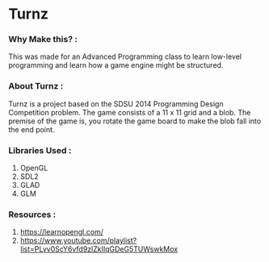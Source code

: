 # Turnz

### Why Make this? :
This was made for an Advanced Programming class to learn low-level programming and 
learn how a game engine might be structured.

### About Turnz :
Turnz is a project based on the SDSU 2014 Programming Design Competition problem.
The game consists of a  11 x 11 grid and a blob. The premise of the game is, 
you rotate the game board to make the blob fall into the end point.

### Libraries Used :
1. OpenGL
2. SDL2
3. GLAD
4. GLM

### Resources :
1. https://learnopengl.com/
2. https://www.youtube.com/playlist?list=PLvv0ScY6vfd9zlZkIIqGDeG5TUWswkMox

